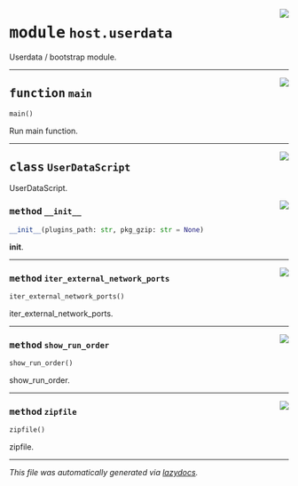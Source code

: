 <!-- markdownlint-disable -->

<a href="../src/pyquanda/host/userdata.py#L0"><img align="right" style="float:right;" src="https://img.shields.io/badge/-source-cccccc?style=flat-square"></a>

# <kbd>module</kbd> `host.userdata`
Userdata / bootstrap module. 


---

<a href="../src/pyquanda/host/userdata.py#L111"><img align="right" style="float:right;" src="https://img.shields.io/badge/-source-cccccc?style=flat-square"></a>

## <kbd>function</kbd> `main`

```python
main()
```

Run main function. 


---

<a href="../src/pyquanda/host/userdata.py#L26"><img align="right" style="float:right;" src="https://img.shields.io/badge/-source-cccccc?style=flat-square"></a>

## <kbd>class</kbd> `UserDataScript`
UserDataScript. 

<a href="../src/pyquanda/host/userdata.py#L29"><img align="right" style="float:right;" src="https://img.shields.io/badge/-source-cccccc?style=flat-square"></a>

### <kbd>method</kbd> `__init__`

```python
__init__(plugins_path: str, pkg_gzip: str = None)
```

__init__. 




---

<a href="../src/pyquanda/host/userdata.py#L60"><img align="right" style="float:right;" src="https://img.shields.io/badge/-source-cccccc?style=flat-square"></a>

### <kbd>method</kbd> `iter_external_network_ports`

```python
iter_external_network_ports()
```

iter_external_network_ports. 

---

<a href="../src/pyquanda/host/userdata.py#L81"><img align="right" style="float:right;" src="https://img.shields.io/badge/-source-cccccc?style=flat-square"></a>

### <kbd>method</kbd> `show_run_order`

```python
show_run_order()
```

show_run_order. 

---

<a href="../src/pyquanda/host/userdata.py#L96"><img align="right" style="float:right;" src="https://img.shields.io/badge/-source-cccccc?style=flat-square"></a>

### <kbd>method</kbd> `zipfile`

```python
zipfile()
```

zipfile. 




---

_This file was automatically generated via [lazydocs](https://github.com/ml-tooling/lazydocs)._
